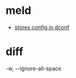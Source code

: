 # meld
* [stores config in dconf](https://gitlab.gnome.org/GNOME/meld/-/issues/813)

# diff
-w, --ignore-all-space
